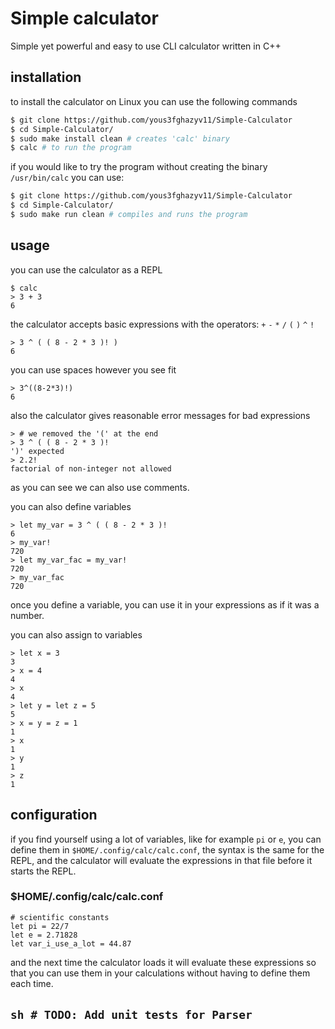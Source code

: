 # Simple calculator
Simple yet powerful and easy to use CLI calculator written in C++
## installation
to install the calculator on Linux you can use the following commands
``` bash
$ git clone https://github.com/yous3fghazyv11/Simple-Calculator
$ cd Simple-Calculator/
$ sudo make install clean # creates 'calc' binary
$ calc # to run the program
```
if you would like to try the program without creating the binary `/usr/bin/calc` you can use:
``` bash
$ git clone https://github.com/yous3fghazyv11/Simple-Calculator
$ cd Simple-Calculator/
$ sudo make run clean # compiles and runs the program
```
## usage
you can use the calculator as a REPL
```
$ calc
> 3 + 3
6
```

the calculator accepts basic expressions with the operators: `+` `-` `*` `/` `(` `)` `^` `!`
```
> 3 ^ ( ( 8 - 2 * 3 )! )
6
```

you can use spaces however you see fit
```
> 3^((8-2*3)!)
6
```

also the calculator gives reasonable error messages for bad expressions
```
> # we removed the '(' at the end
> 3 ^ ( ( 8 - 2 * 3 )!
')' expected
> 2.2!
factorial of non-integer not allowed
```

as you can see we can also use comments.  

you can also define variables
```
> let my_var = 3 ^ ( ( 8 - 2 * 3 )!
6
> my_var!
720
> let my_var_fac = my_var!
720
> my_var_fac
720
```

once you define a variable, you can use it in your expressions as if it was a number.  

you can also assign to variables
```
> let x = 3
3
> x = 4
4
> x
4
> let y = let z = 5
5
> x = y = z = 1
1
> x
1
> y
1
> z
1
```

## configuration
if you find yourself using a lot of variables, like for example `pi` or `e`, you can define them
in `$HOME/.config/calc/calc.conf`, the syntax is the same for the REPL, and the calculator
will evaluate the expressions in that file before it starts the REPL.
### $HOME/.config/calc/calc.conf
```
# scientific constants
let pi = 22/7
let e = 2.71828
let var_i_use_a_lot = 44.87
```
and the next time the calculator loads it will evaluate these expressions so that you can use
them in your calculations without having to define them each time.

## <pre> ```sh # TODO: Add unit tests for Parser ``` </pre>
